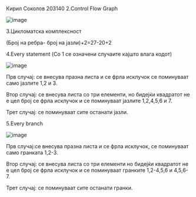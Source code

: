 Кирил Соколов 203140
2.Control Flow Graph

![image](https://user-images.githubusercontent.com/100873282/171431914-6a886d27-9760-4884-b744-aefe425b1944.png)

3.Цикломатска комплексност

(Број на ребра- број на јазли)+2=27-20+2

4.Every statement (Со 1 се означени случаите кајшто влага кодот)

![image](https://user-images.githubusercontent.com/100873282/171461071-9eac20aa-28d8-40a3-8e89-1745b12cc05c.png)

Прв случај: се внесува празна листа и се фрла исклучок се поминуваат само јазлите 1,2 и 3.

Втор случај: се внесува листа со три елементи, но бидејќи квадратот не е цел број се фрла исклучок и се поминуваат јазлите 1,2,4,5,6 и 7.

Трет случај: се поминуваат сите останати јазли.

5.Every branch


![image](https://user-images.githubusercontent.com/100873282/171473853-b4f1fa4b-3051-4f35-b8fe-5e6baba67c0e.png)

Прв случај:се внесува празна листа и се фрла исклучок, се поминуваат само гранката 1,2-3.

Втор случај: се внесува листа со три елементи но бидејќи квадратот не е цел број се фрла исклучок и се поминуваат гранките 1,2-4,5,6 и 4,5,6-7.

Трет случај: се поминуваат сите останати гранки.
